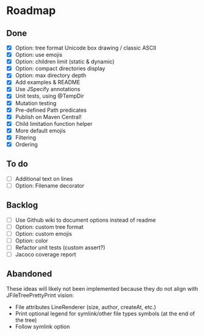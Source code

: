 # Roadmap

## Done
- [x] Option: tree format Unicode box drawing / classic ASCII
- [x] Option: use emojis
- [x] Option: children limit (static & dynamic)
- [x] Option: compact directories display
- [x] Option: max directory depth
- [x] Add examples & README
- [x] Use JSpecify annotations
- [x] Unit tests, using @TempDir
- [x] Mutation testing
- [x] Pre-defined Path predicates
- [x] Publish on Maven Central!
- [x] Child limitation function helper
- [x] More default emojis
- [x] Filtering
- [x] Ordering

## To do
- [ ] Additional text on lines
- [ ] Option: Filename decorator

## Backlog
- [ ] Use Github wiki to document options instead of readme
- [ ] Option: custom tree format
- [ ] Option: custom emojis
- [ ] Option: color
- [ ] Refactor unit tests (custom assert?)
- [ ] Jacoco coverage report

## Abandoned
These ideas will likely not been implemented because they do not align with JFileTreePrettyPrint vision:
- File attributes LineRenderer (size, author, createAt, etc.)
- Print optional legend for symlink/other file types symbols (at the end of the tree)
- Follow symlink option